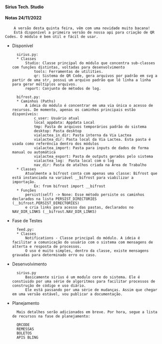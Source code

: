 #### Sirius Tech. Studio



#### Notas 24/11/2022

        A versão desta quinta feira, vêm com uma novidade muito bacana! 
        Está disponível a primeira versão de nossa api para criação de QR Codes. O módulo é bem útil e fácil de usar.
       
- Disponível
        
        sirius.py:
        * Classes
            Studio: Classe principal do módulo que concentra sub-classes com funções distintas, voltadas para desenvolvimento
                tools: Ferramentas de utilities. 
                qr: Sistema de QR Code, gera arquivos por padrão em svg a partir de uma str, possui um arquivo padrão que lê linha a linha para gerar múltiplos arquivos.
            report: Conjunto de métodos de log.
            
        bifrost.py: 
        * Caminhos (Paths)
            A ideia do módulo é concentrar em uma via única o acesso de recursos. De momento, apenas os caminhos principais estão disponíveis:
                c_user: Usuário atual
                local_appdata: Appdata Local
                tmp: Pasta de arquivos temporários padrão do sistema
                desktop: Pasta desktop
                vialactea_in_dir: Pasta interna da Via Lactea
                vialactea_dir: Pasta local da Via Lactea. Esta pasta é usada como referência dentro dos módulos
                vialactea_import: Pasta para inputs de dados de forma manual ou automática
                vialactea_export: Pasta de outputs gerados pelo sistema
                vialactea_log:  Pasta local com o log
                nav_dir: Pasta de atalhos criada na Área de Trabalho
        * Classes
            Atualmente a bifrost conta com apenas uma classe: Bifrost que está instanciada na variável __bifrost para viabilizar a importação.
                Ex: from bifrost import __bifrost
        * Funções
            persist(self) -> None: Esse método persiste os caminhos declarados na lista PERSIST_DIRECTORIES (__bifrost.PERSIST_DIRECTORIES)
            e cria links para acesso das pastas, declarados no NAV_DIR_LINKS (__bifrost.NAV_DIR_LINKS)

- Fase de Testes

        feed.py:
        * Classes
            Notifications - Classe principal do módulo. A ideia é facilitar a comunicação do usuário com o sistema com mensagens de alterta e resposta de processos.
            O uso é muito simples, dentro da classe, existe mensagens gravadas para determinado erro ou caso.
        
- Desenvolvimento

        sirius.py
            Basicamente sirius é um modulo core do sistema. Ele é constiuido por uma série de algoritmos para facilitar processos de construção de código e uso diário.
            Ele está passando por uma série de mudanças. Assim que chegar em uma versão estável, vou publicar a documentação.

- Planejamento

        Mais detalhes serão adicionados em breve. Por hora, segue a lista de recursos na fase de planejamento:

        QRCODE
        REMESSAS
        BOLETOS
        APIS BLING

